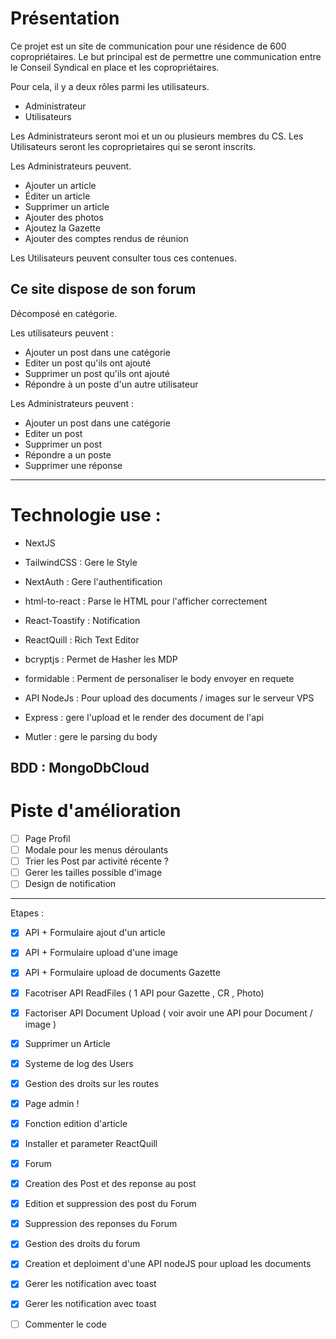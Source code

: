 
# Présentation

Ce projet est un site de communication pour une résidence de 600 copropriétaires.
Le but principal est de permettre une communication entre le Conseil Syndical en place et les copropriétaires.

Pour cela, il y a deux rôles parmi les utilisateurs.
- Administrateur
- Utilisateurs

Les Administrateurs seront moi et un ou plusieurs membres du CS.
Les Utilisateurs seront les coproprietaires qui se seront inscrits.


Les Administrateurs peuvent.
- Ajouter un article
- Éditer un article
- Supprimer un article
- Ajouter des photos
- Ajoutez la Gazette
- Ajouter des comptes rendus de réunion


Les Utilisateurs peuvent consulter tous ces contenues.

## Ce site dispose de son forum

Décomposé en catégorie.

Les utilisateurs peuvent :
- Ajouter un post dans une catégorie
- Editer un post qu'ils ont ajouté
- Supprimer un post qu'ils ont ajouté
- Répondre à un poste d'un autre utilisateur

Les Administrateurs peuvent :
- Ajouter un post dans une catégorie
- Editer un post 
- Supprimer un post 
- Répondre a un poste 
- Supprimer une réponse

---

# Technologie use :

- NextJS
- TailwindCSS : Gere le Style
- NextAuth : Gere l'authentification
- html-to-react : Parse le HTML pour l'afficher correctement
- React-Toastify : Notification
- ReactQuill : Rich Text Editor
- bcryptjs : Permet de Hasher les MDP
- formidable : Perment de personaliser le body envoyer en requete



- API NodeJs : Pour upload des documents / images sur le serveur VPS
- Express : gere l'upload et le render des document de l'api
- Mutler : gere le parsing du body

BDD : MongoDbCloud
---
# Piste d'amélioration
- [ ] Page Profil 
- [ ] Modale pour les menus déroulants 
- [ ] Trier les Post par activité récente ?
- [ ] Gerer les tailles possible d'image
- [ ] Design de notification

--------
Etapes :
- [x] API + Formulaire ajout d'un article
- [x] API + Formulaire upload d'une image
- [x] API + Formulaire upload de documents Gazette
- [x] Facotriser API ReadFiles ( 1 API pour Gazette , CR , Photo)
- [x] Factoriser API Document Upload ( voir avoir une API pour Document / image )
- [x] Supprimer un Article
- [x] Systeme de log des Users
- [x] Gestion des droits sur les routes
- [x] Page admin !
- [x] Fonction edition d'article
- [x] Installer et parameter ReactQuill
- [x] Forum
- [x] Creation des Post et des reponse au post
- [x] Edition et suppression des post du Forum
- [x] Suppression des reponses du Forum
- [x] Gestion des droits du forum
- [x] Creation et deploiment d'une API nodeJS pour upload les documents
- [x] Gerer les notification avec toast
- [x] Gerer les notification avec toast
- [ ] Commenter le code

